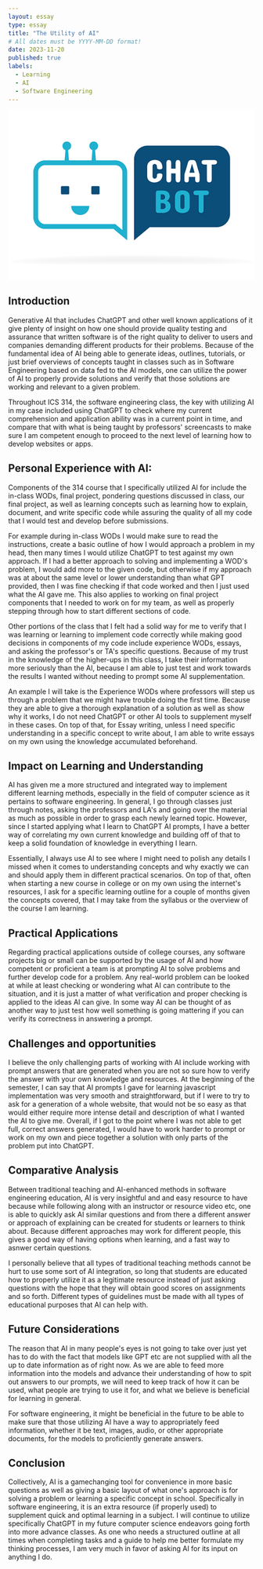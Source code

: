```yaml
---
layout: essay
type: essay
title: "The Utility of AI"
# All dates must be YYYY-MM-DD format!
date: 2023-11-20
published: true
labels:
  - Learning
  - AI
  - Software Engineering
---
```

<img class="" src="../img/chatbot2.jpg">

## Introduction
Generative AI that includes ChatGPT and other well known applications of it give plenty of insight on how one should provide quality testing and assurance that written software is of the right quality to deliver to users and companies demanding different products for their problems.  Because of the fundamental idea of AI being able to generate ideas, outlines, tutorials, or just brief overviews of concepts taught in classes such as in Software Engineering based on data fed to the AI models, one can utilize the power of AI to properly provide solutions and verify that those solutions are working and relevant to a given problem.

Throughout ICS 314, the software engineering class, the key with utilizing AI in my case included using ChatGPT to check where my current comprehension and application ability was in a current point in time, and compare that with what is being taught by professors' screencasts to make sure I am competent enough to proceed to the next level of learning how to develop websites or apps.


## Personal Experience with AI:
Components of the 314 course that I specifically utilized AI for include the in-class WODs, final project, pondering questions discussed in class, our final project, as well as learning concepts such as learning how to explain, document, and write specific code while assuring the quality of all my code that I would test and develop before submissions. 

For example during in-class WODs I would make sure to read the instructions, create a basic outline of how I would approach a problem in my head, then many times I would utilize ChatGPT to test against my own approach.  If I had a better approach to solving and implementing a WOD's problem, I would add more to the given code, but otherwise if my approach was at about the same level or lower understanding than what GPT provided, then I was fine checking if that code worked and then I just used what the AI gave me. This also applies to working on final project components that I needed to work on for my team, as well as properly stepping through how to start different sections of code.

Other portions of the class that I felt had a solid way for me to verify that I was learning or learning to implement code correctly while making good decisions in components of my code include experience WODs, essays, and asking the professor's or TA's specific questions.  Because of my trust in the knowledge of the higher-ups in this class, I take their information more seriously than the AI, because I am able to just test and work towards the results I wanted without needing to prompt some AI supplementation.  

An example I will take is the Experience WODs where professors will step us through a problem that we might have trouble doing the first time.  Because they are able to give a thorough explanation of a solution as well as show why it works, I do not need ChatGPT or other AI tools to supplement myself in these cases. On top of that, for Essay writing, unless I need specific understanding in a specific concept to write about, I am able to write essays on my own using the knowledge accumulated beforehand.

## Impact on Learning and Understanding
AI has given me a more structured and integrated way to implement different learning methods, especially in the field of computer science as it pertains to software engineering. In general, I go through classes just through notes, asking the professors and LA's and going over the material as much as possible in order to grasp each newly learned topic. However, since I started applying what I learn to ChatGPT AI prompts, I have a better way of correlating my own current knowledge and building off of that to keep a solid foundation of knowledge in everything I learn.  

Essentially, I always use AI to see where I might need to polish any details I missed when it comes to understanding concepts and why exactly we can and should apply them in different practical scenarios.  On top of that, often when starting a new course in college or on my own using the internet's resources, I ask for a specific learning outline for a couple of months given the concepts covered, that I may take from the syllabus or the overview of the course I am learning.

## Practical Applications
Regarding practical applications outside of college courses, any software projects big or small can be supported by the usage of AI and how competent or proficient a team is at prompting AI to solve problems and further develop code for a problem.  Any real-world problem can be looked at while at least checking or wondering what AI can contribute to the situation, and it is just a matter of what verification and proper checking is applied to the ideas AI can give.  In some way AI can be thought of as another way to just test how well something is going mattering if you can verify its correctness in answering a prompt.  

## Challenges and opportunities 
I believe the only challenging parts of working with AI include working with prompt answers that are generated when you are not so sure how to verify the answer with your own knowledge and resources.  At the beginning of the semester, I can say that AI prompts I gave for learning javascript implementation was very smooth and straightforward, but if I were to try to ask for a generation of a whole website, that would not be so easy as that would either require more intense detail and description of what I wanted the AI to give me.  Overall, if I got to the point where I was not able to get full, correct answers generated, I would have to work harder to prompt or work on my own and piece together a solution with only parts of the problem put into ChatGPT.

## Comparative Analysis
Between traditional teaching and AI-enhanced methods in software engineering education, AI is very insightful and and easy resource to have because while following along with an instructor or resource video etc, one is able to quickly ask AI similar questions and from there a different answer or approach of explaining can be created for students or learners to think about.  Because different approaches may work for different people, this gives a good way of having options when learning, and a fast way to asnwer certain questions.  

I personally believe that all types of traditional teaching methods cannot be hurt to use some sort of AI integration, so long that students are educated how to properly utilize it as a legitimate resource instead of just asking questions with the hope that they will obtain good scores on assignments and so forth.  Different types of guidelines must be made with all types of educational purposes that AI can help with.

## Future Considerations
The reason that AI in many people's eyes is not going to take over just yet has to do with the fact that models like GPT etc are not supplied with all the up to date information as of right now.  As we are able to feed more information into the models and advance their understanding of how to spit out answers to our prompts, we will need to keep track of how it can be used, what people are trying to use it for, and what we believe is beneficial for learning in general.  

For software engineering, it might be beneficial in the future to be able to make sure that those utilizing AI have a way to appropriately feed information, whether it be text, images, audio, or other appropriate documents, for the models to proficiently generate answers.  

## Conclusion
Collectively, AI is a gamechanging tool for convenience in more basic questions as well as giving a basic layout of what one's approach is for solving a problem or learning a specific concept in school. Specifically in software engineering, it is an extra resource (if properly used) to supplement quick and optimal learning in a subject. I will continue to utilize specifically ChatGPT in my future computer science endeavors going forth into more advance classes. As one who needs a structured outline at all times when completing tasks and a guide to help me better formulate my thinking processes, I am very much in favor of asking AI for its input on anything I do.


